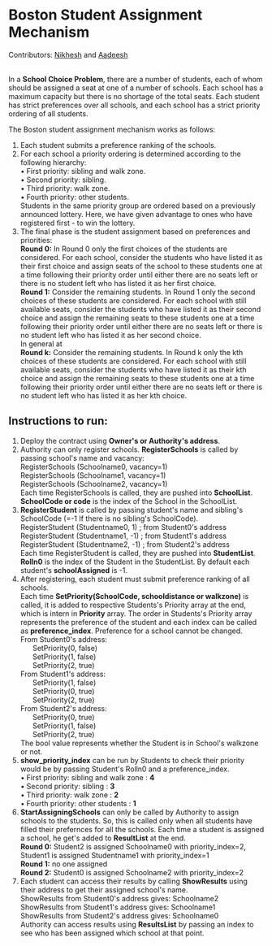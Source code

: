 # Boston Student Assignment Mechanism
Contributors: [Nikhesh](https://github.com/nikheshd/) and [Aadeesh](https://github.com/Aadeesh74)<br><br>

In a <b>School Choice Problem</b>, there are a number of students, each of whom should be assigned a seat at one of a number of schools.
Each school has a maximum capacity but there
is no shortage of the total seats. Each student
has strict preferences over all schools, and each
school has a strict priority ordering of all students.<br>

The Boston student assignment mechanism works as follows:<br>
1. Each student submits a preference ranking of
the schools.
2. For each school a priority ordering is determined according to the following hierarchy:<br>
• First priority: sibling and walk zone.<br>
• Second priority: sibling.<br>
• Third priority: walk zone.<br>
• Fourth priority: other students.<br>
Students in the same priority group are ordered based on a previously announced
lottery. Here, we have given advantage to ones who have registered first - to win the lottery.<br>
3. The final phase is the student assignment
based on preferences and priorities:<br>
<b>Round 0:</b> In Round 0 only the first choices of
the students are considered. For each school,
consider the students who have listed it as
their first choice and assign seats of the
school to these students one at a time following their priority order until either there
are no seats left or there is no student left
who has listed it as her first choice.<br>
<b>Round 1:</b> Consider the remaining students.
In Round 1 only the second choices of these
students are considered. For each school
with still available seats, consider the students who have listed it as their second
choice and assign the remaining seats to
these students one at a time following their
priority order until either there are no seats
left or there is no student left who has listed
it as her second choice.<br>
In general at<br>
<b>Round k:</b> Consider the remaining students.
In Round k only the kth choices of these
students are considered. For each school
with still available seats, consider the students who have listed it as their kth choice
and assign the remaining seats to these students one at a time following their priority
order until either there are no seats left or
there is no student left who has listed it as
her kth choice.

## Instructions to run:
1. Deploy the contract using <b>Owner's or Authority's address</b>.
2. Authority can only register schools. <b>RegisterSchools</b> is called by passing school's name and vacancy:<br>
RegisterSchools (Schoolname0, vacancy=1)<br>
RegisterSchools (Schoolname1, vacancy=1)<br>
RegisterSchools (Schoolname2, vacancy=1)<br>
Each time RegisterSchools is called, they are pushed into <b>SchoolList</b>. <b>SchoolCode or code</b> is the index of the School in the SchoolList.
3. <b>RegisterStudent</b> is called by passing student's name and sibling's SchoolCode (=-1 If there is no sibling's SchoolCode).<br>
RegisterStudent (Studentname0,  1) ; from Student0's address<br>
RegisterStudent (Studentname1, -1) ; from Student1's address<br>
RegisterStudent (Studentname2, -1) ; from Student2's address<br>
Each time RegisterStudent is called, they are pushed into <b>StudentList</b>. <b>Rolln0</b> is the index of the Student in the StudentList. By default each student's <b>schoolAssigned</b> is -1.<br>
4. After registering, each student must submit preference ranking of all schools. <br>
Each time <b>SetPriority(SchoolCode, schooldistance or walkzone)</b> is called, it is added to respective Students's Priority array at the end, which is intern in <b>Priority</b> array. The order in Students's Priority array represents the preference of the student and each index can be called as <b>preference_index</b>. Preference for a school cannot be changed.<br>
From Student0's address:<br>
  &nbsp;  &nbsp;  &nbsp;  SetPriority(0, false)<br>
  &nbsp;  &nbsp;  &nbsp;  SetPriority(1, false)<br>
  &nbsp;  &nbsp;  &nbsp;  SetPriority(2, true)<br>
From Student1's address:<br>
  &nbsp;  &nbsp;  &nbsp;  SetPriority(1, false)<br>
  &nbsp;  &nbsp;  &nbsp;  SetPriority(0, true)<br>
  &nbsp;  &nbsp;  &nbsp;  SetPriority(2, true)<br>
From Student2's address:<br>
  &nbsp;  &nbsp;  &nbsp;  SetPriority(0, true)<br>
  &nbsp;  &nbsp;  &nbsp;  SetPriority(1, false)<br>
  &nbsp;  &nbsp;  &nbsp;  SetPriority(2, true)<br>
The bool value represents whether the Student is in School's walkzone or not.
5. <b>show_priority_index</b> can be run by Students to check their priority would be by passing Student's Rolln0 and a preference_index.<br>
• First priority: sibling and walk zone : <b>4</b><br>
• Second priority: sibling : <b>3</b><br>
• Third priority: walk zone : <b>2</b><br>
• Fourth priority: other students : <b>1</b><br>
6. <b>StartAssigningSchools</b> can only be called by Authority to assign schools to the students. So, this is called only when all students have filled their prefernces for all the schools. 
Each time a student is assigned a school, he get's added to <b>ResultList</b> at the end. <br>
<b>Round 0:</b> Student2 is assigned Schoolname0 with priority_index=2, Student1 is assigned Studentname1 with priority_index=1<br>
<b>Round 1:</b> no one assigned <br>
<b>Round 2:</b> Student0 is assigned Schoolname2 with priority_index=2
7. Each student can access their results by calling <b>ShowResults</b> using their address to get their assigned school's name.<br>
ShowResults from Student0's address gives: Schoolname2<br>
ShowResults from Student1's address gives: Schoolname1<br>
ShowResults from Student2's address gives: Schoolname0<br>
Authority can access results using <b>ResultsList</b> by passing an index to see who has been assigned which school at that point.
